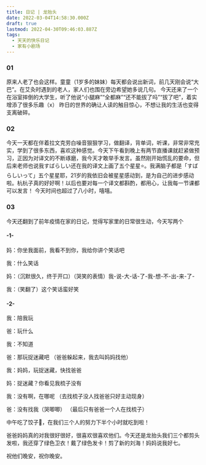 ```yaml
---
title: 日记 | 龙抬头
date: 2022-03-04T14:58:30.000Z
draft: true
lastmod: 2022-04-30T09:46:03.887Z
tags:
  - 天天的快乐日记
  - 家有小剧场
---
```

### 01

原来人老了也会这样。童童（1岁多的妹妹）每天都会说出新词，前几天刚会说“大巴”。在艾灸时遇到的老人，家人们也围在旁边希望她多说几句。
今天还来了一个在浴室摔倒的大学生，听了他说“小腿麻”“全都麻”“还不能拔了吗”“拔了吧”，着实增添了很多乐趣（x）
昨日的世界的确让人读的触目惊心，不想让我的生活也变得支离破碎。

### 02

今天一天都在伴着拉文克劳白噪音狠狠学习，做翻译，背单词，听课，非常非常充实，学到了很多东西，喜欢这种感觉。今天下午看到晚上有两节直播课就赶紧做预习，正因为对译文的不断琢磨，我今天才敢举手发言。虽然刚开始慌乱的要命，但后来老师也说我すばらしい还在我的译文上画了五个星星⭐。我满脑子都是「すばらしいって」五个星星耶，21岁的我依旧会被星星感动到，是为自己的进步感动啦。杭杭子真的好好啊！以后也要对每一个译文都斟酌，都用心，让我每一节课都可以发言！
今天时间也超过了八小时，嘻嘻。

### 03

今天还翻到了前年疫情在家的日记，觉得写家里的日常很生动，今天写两个

#### -1-

妈：你坐我面前，我看不到你，我给你讲个笑话吧

我：什么笑话

妈：（沉默很久，终于开口）（哭笑的表情）我-说-大-话-了-我-想-不-出-来-了-

我：（笑翻了）这个笑话蛮好笑

#### -2-

我：陪我玩

爸：玩什么

我：不知道

爸：那玩捉迷藏吧
（爸爸躲起来，我去叫妈妈找他）

我：妈妈，玩捉迷藏，快找爸爸

妈：捉迷藏？你看见我梳子没有

我：没有啊，在哪呢
（去找梳子没人找爸爸只好主动现身）

爸：没有找我（哭唧唧）
（最后只有爸爸一个人在找梳子）

中午吃了饺子🥟，在我们三个人的努力下半个小时就吃到啦！

爸爸妈妈真的对我很好很好，很喜欢很喜欢他们。今天还是龙抬头我们三个都剪头发啦，我还穿了绿色卫衣！戴了绿色发卡！剪了新的刘海！妈妈说我好七。

祝他们晚安，祝你晚安。


